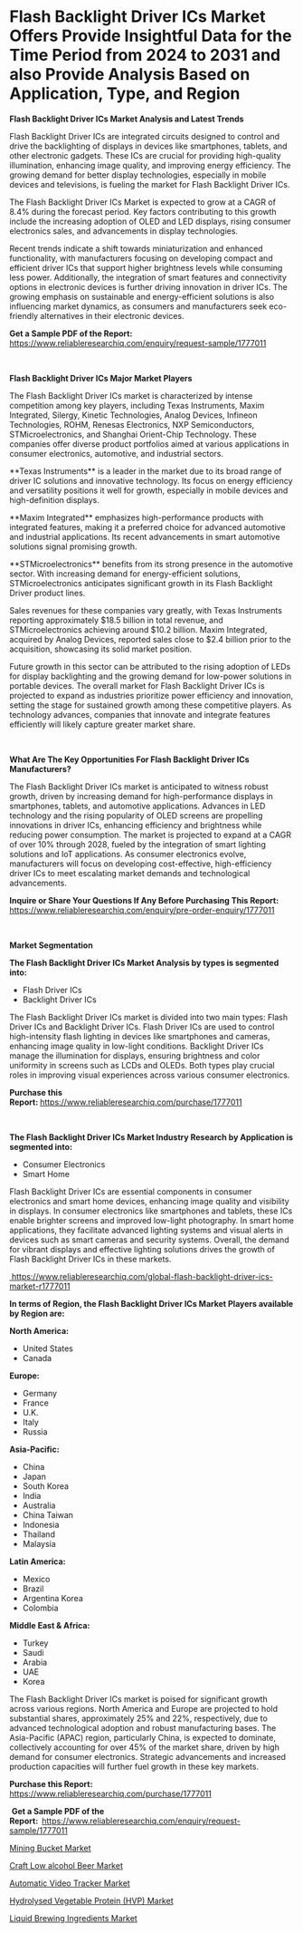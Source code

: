 <p><h1>Flash Backlight Driver ICs Market Offers Provide Insightful Data for the Time Period from 2024 to 2031 and also Provide Analysis Based on Application, Type, and Region</h1></p><p><strong>Flash Backlight Driver ICs Market Analysis and Latest Trends</strong></p>
<p><p>Flash Backlight Driver ICs are integrated circuits designed to control and drive the backlighting of displays in devices like smartphones, tablets, and other electronic gadgets. These ICs are crucial for providing high-quality illumination, enhancing image quality, and improving energy efficiency. The growing demand for better display technologies, especially in mobile devices and televisions, is fueling the market for Flash Backlight Driver ICs.</p><p>The Flash Backlight Driver ICs Market is expected to grow at a CAGR of 8.4% during the forecast period. Key factors contributing to this growth include the increasing adoption of OLED and LED displays, rising consumer electronics sales, and advancements in display technologies. </p><p>Recent trends indicate a shift towards miniaturization and enhanced functionality, with manufacturers focusing on developing compact and efficient driver ICs that support higher brightness levels while consuming less power. Additionally, the integration of smart features and connectivity options in electronic devices is further driving innovation in driver ICs. The growing emphasis on sustainable and energy-efficient solutions is also influencing market dynamics, as consumers and manufacturers seek eco-friendly alternatives in their electronic devices.</p></p>
<p><strong>Get a Sample PDF of the Report:&nbsp;</strong> <a href="https://www.reliableresearchiq.com/enquiry/request-sample/1777011?utm_campaign=1554&utm_medium=2&utm_source=Github&utm_content=ia&utm_term=13102024&utm_id=flash-backlight-driver-ics">https://www.reliableresearchiq.com/enquiry/request-sample/1777011</a></p>
<p>&nbsp;</p>
<p><strong>Flash Backlight Driver ICs Major Market Players</strong></p>
<p><p>The Flash Backlight Driver ICs market is characterized by intense competition among key players, including Texas Instruments, Maxim Integrated, Silergy, Kinetic Technologies, Analog Devices, Infineon Technologies, ROHM, Renesas Electronics, NXP Semiconductors, STMicroelectronics, and Shanghai Orient-Chip Technology. These companies offer diverse product portfolios aimed at various applications in consumer electronics, automotive, and industrial sectors.</p><p>**Texas Instruments** is a leader in the market due to its broad range of driver IC solutions and innovative technology. Its focus on energy efficiency and versatility positions it well for growth, especially in mobile devices and high-definition displays.</p><p>**Maxim Integrated** emphasizes high-performance products with integrated features, making it a preferred choice for advanced automotive and industrial applications. Its recent advancements in smart automotive solutions signal promising growth.</p><p>**STMicroelectronics** benefits from its strong presence in the automotive sector. With increasing demand for energy-efficient solutions, STMicroelectronics anticipates significant growth in its Flash Backlight Driver product lines.</p><p>Sales revenues for these companies vary greatly, with Texas Instruments reporting approximately $18.5 billion in total revenue, and STMicroelectronics achieving around $10.2 billion. Maxim Integrated, acquired by Analog Devices, reported sales close to $2.4 billion prior to the acquisition, showcasing its solid market position.</p><p>Future growth in this sector can be attributed to the rising adoption of LEDs for display backlighting and the growing demand for low-power solutions in portable devices. The overall market for Flash Backlight Driver ICs is projected to expand as industries prioritize power efficiency and innovation, setting the stage for sustained growth among these competitive players. As technology advances, companies that innovate and integrate features efficiently will likely capture greater market share.</p></p>
<p>&nbsp;</p>
<p><strong>What Are The Key Opportunities For Flash Backlight Driver ICs Manufacturers?</strong></p>
<p><p>The Flash Backlight Driver ICs market is anticipated to witness robust growth, driven by increasing demand for high-performance displays in smartphones, tablets, and automotive applications. Advances in LED technology and the rising popularity of OLED screens are propelling innovations in driver ICs, enhancing efficiency and brightness while reducing power consumption. The market is projected to expand at a CAGR of over 10% through 2028, fueled by the integration of smart lighting solutions and IoT applications. As consumer electronics evolve, manufacturers will focus on developing cost-effective, high-efficiency driver ICs to meet escalating market demands and technological advancements.</p></p>
<p><strong>Inquire or Share Your Questions If Any Before Purchasing This Report:</strong> <a href="https://www.reliableresearchiq.com/enquiry/pre-order-enquiry/1777011?utm_campaign=1554&utm_medium=2&utm_source=Github&utm_content=ia&utm_term=13102024&utm_id=flash-backlight-driver-ics">https://www.reliableresearchiq.com/enquiry/pre-order-enquiry/1777011</a></p>
<p>&nbsp;</p>
<p><strong>Market Segmentation</strong></p>
<p><strong>The Flash Backlight Driver ICs Market Analysis by types is segmented into:</strong></p>
<p><ul><li>Flash Driver ICs</li><li>Backlight Driver ICs</li></ul></p>
<p><p>The Flash Backlight Driver ICs market is divided into two main types: Flash Driver ICs and Backlight Driver ICs. Flash Driver ICs are used to control high-intensity flash lighting in devices like smartphones and cameras, enhancing image quality in low-light conditions. Backlight Driver ICs manage the illumination for displays, ensuring brightness and color uniformity in screens such as LCDs and OLEDs. Both types play crucial roles in improving visual experiences across various consumer electronics.</p></p>
<p><strong>Purchase this Report:&nbsp;</strong><a href="https://www.reliableresearchiq.com/purchase/1777011?utm_campaign=1554&utm_medium=2&utm_source=Github&utm_content=ia&utm_term=13102024&utm_id=flash-backlight-driver-ics">https://www.reliableresearchiq.com/purchase/1777011</a></p>
<p>&nbsp;</p>
<p><strong>The Flash Backlight Driver ICs Market Industry Research by Application is segmented into:</strong></p>
<p><ul><li>Consumer Electronics</li><li>Smart Home</li></ul></p>
<p><p>Flash Backlight Driver ICs are essential components in consumer electronics and smart home devices, enhancing image quality and visibility in displays. In consumer electronics like smartphones and tablets, these ICs enable brighter screens and improved low-light photography. In smart home applications, they facilitate advanced lighting systems and visual alerts in devices such as smart cameras and security systems. Overall, the demand for vibrant displays and effective lighting solutions drives the growth of Flash Backlight Driver ICs in these markets.</p></p>
<p><a href="https://www.reliableresearchiq.com/global-flash-backlight-driver-ics-market-r1777011?utm_campaign=1554&utm_medium=2&utm_source=Github&utm_content=ia&utm_term=13102024&utm_id=flash-backlight-driver-ics">&nbsp;https://www.reliableresearchiq.com/global-flash-backlight-driver-ics-market-r1777011</a></p>
<p><strong>In terms of Region, the Flash Backlight Driver ICs Market Players available by Region are:</strong></p>
<p>
    <p> <strong> North America: </strong>
        <ul>
            <li>United States</li>
            <li>Canada</li>
        </ul>
        </p> 
    <p> <strong> Europe: </strong>
        <ul>
            <li>Germany</li>
            <li>France</li>
            <li>U.K.</li>
            <li>Italy</li>
            <li>Russia</li>
        </ul>
        </p> 
    <p> <strong> Asia-Pacific: </strong>
        <ul>
            <li>China</li>
            <li>Japan</li>
            <li>South Korea</li>
            <li>India</li>
            <li>Australia</li>
            <li>China Taiwan</li>
            <li>Indonesia</li>
            <li>Thailand</li>
            <li>Malaysia</li>
        </ul>
        </p> 
    <p> <strong> Latin America: </strong>
        <ul>
            <li>Mexico</li>
            <li>Brazil</li>
            <li>Argentina Korea</li>
            <li>Colombia</li>
        </ul>
        </p> 
    <p> <strong> Middle East & Africa: </strong>
        <ul>
            <li>Turkey</li>
            <li>Saudi</li>
            <li>Arabia</li>
            <li>UAE</li>
            <li>Korea</li>
        </ul>
    </p>
    </p>
<p><p>The Flash Backlight Driver ICs market is poised for significant growth across various regions. North America and Europe are projected to hold substantial shares, approximately 25% and 22%, respectively, due to advanced technological adoption and robust manufacturing bases. The Asia-Pacific (APAC) region, particularly China, is expected to dominate, collectively accounting for over 45% of the market share, driven by high demand for consumer electronics. Strategic advancements and increased production capacities will further fuel growth in these key markets.</p></p>
<p><strong>Purchase this Report: </strong><a href="https://www.reliableresearchiq.com/purchase/1777011?utm_campaign=1554&utm_medium=2&utm_source=Github&utm_content=ia&utm_term=13102024&utm_id=flash-backlight-driver-ics">https://www.reliableresearchiq.com/purchase/1777011</a></p>
<p>&nbsp;<strong>Get a Sample PDF of the Report:&nbsp;&nbsp;</strong><a href="https://www.reliableresearchiq.com/enquiry/request-sample/1777011?utm_campaign=1554&utm_medium=2&utm_source=Github&utm_content=ia&utm_term=13102024&utm_id=flash-backlight-driver-ics">https://www.reliableresearchiq.com/enquiry/request-sample/1777011</a></p>
<p><strong></strong></p>
<p><p><a href="https://issuu.com/reportprime-2/docs/mining-bucket-market-size-2030.pptx_e349c0cc1401c3?utm_campaign=1554&utm_medium=2&utm_source=Github&utm_content=ia&utm_term=13102024&utm_id=flash-backlight-driver-ics">Mining Bucket Market</a></p><p><a href="https://www.linkedin.com/pulse/craft-low-alcohol-beer-market-size-growing-cagr-95-report-tufdc?utm_campaign=1554&utm_medium=2&utm_source=Github&utm_content=ia&utm_term=13102024&utm_id=flash-backlight-driver-ics">Craft Low alcohol Beer Market</a></p><p><a href="https://issuu.com/reportprime-2/docs/automatic-video-tracker-market-size_f04a505ec70061?utm_campaign=1554&utm_medium=2&utm_source=Github&utm_content=ia&utm_term=13102024&utm_id=flash-backlight-driver-ics">Automatic Video Tracker Market</a></p><p><a href="https://www.linkedin.com/pulse/future-ready-strategic-insights-global-hydrolysed-vegetable-qx8ec?utm_campaign=1554&utm_medium=2&utm_source=Github&utm_content=ia&utm_term=13102024&utm_id=flash-backlight-driver-ics">Hydrolysed Vegetable Protein (HVP) Market</a></p><p><a href="https://www.linkedin.com/pulse/global-liquid-brewing-ingredients-market-trends-insights-xjewc?utm_campaign=1554&utm_medium=2&utm_source=Github&utm_content=ia&utm_term=13102024&utm_id=flash-backlight-driver-ics">Liquid Brewing Ingredients Market</a></p></p>